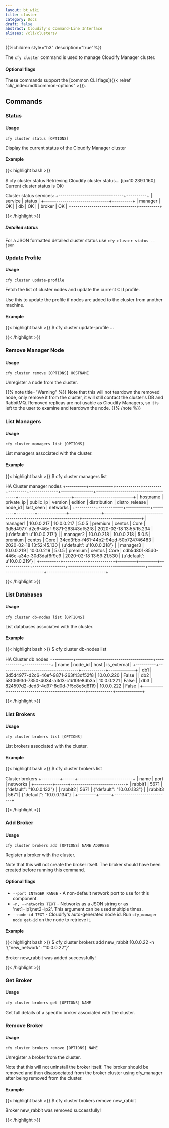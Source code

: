 ```yaml
---
layout: bt_wiki
title: cluster
category: Docs
draft: false
abstract: Cloudify's Command-Line Interface
aliases: /cli/clusters/
---
```


{{%children style="h3" description="true"%}}

The `cfy cluster` command is used to manage Cloudify Manager cluster.

#### Optional flags
These commands support the [common CLI flags]({{< relref "cli/_index.md#common-options" >}}).


## Commands

### Status

#### Usage

`cfy cluster status [OPTIONS]`

  Display the current status of the Cloudify Manager cluster

#### Example

{{< highlight  bash  >}}

$ cfy cluster status
Retrieving Cloudify cluster status... [ip=10.239.1.160]
Current cluster status is OK:

Cluster status services:
+--------------------------------+----------+
|            service             |  status  |
+--------------------------------+----------+
| manager                        |    OK    |
| db                             |    OK    |
| broker                         |    OK    |
+--------------------------------+----------+

{{< /highlight >}}

##### Detailed status

For a JSON formatted detailed cluster status use `cfy cluster status --json`


### Update Profile

#### Usage
`cfy cluster update-profile`

Fetch the list of cluster nodes and update the current CLI profile.

Use this to update the profile if nodes are added to the cluster from
another machine.

#### Example

{{< highlight  bash  >}}
$ cfy cluster update-profile
...

{{< /highlight >}}


### Remove Manager Node

#### Usage

`cfy cluster remove [OPTIONS] HOSTNAME`

  Unregister a node from the cluster.

{{% note title="Warning" %}}
  Note that this will not teardown the removed node, only remove it from the
  cluster, it will still contact the cluster's DB and RabbitMQ. Removed
  replicas are not usable as Cloudify Managers, so it is left to the user to
  examine and teardown the node.
{{% /note %}}


### List Managers

#### Usage

`cfy cluster managers list [OPTIONS]`

  List managers associated with the cluster.

#### Example

{{< highlight  bash  >}}
$ cfy cluster managers list

HA Cluster manager nodes
+----------+------------+------------+---------+---------+--------------+----------------+--------------------------------------+--------------------------+-----------------------------+
| hostname | private_ip | public_ip  | version | edition | distribution | distro_release |               node_id                |        last_seen         |           networks          |
+----------+------------+------------+---------+---------+--------------+----------------+--------------------------------------+--------------------------+-----------------------------+
| manager1 | 10.0.0.217 | 10.0.0.217 |  5.0.5  | premium |    centos    |      Core      | 3d5d4977-d2c6-46ef-9871-263f43df52f8 | 2020-02-18 13:55:15.234  | {u'default': u'10.0.0.217'} |
| manager2 | 10.0.0.218 | 10.0.0.218 |  5.0.5  | premium |    centos    |      Core      | 34cd3fbb-f461-44b2-94ed-50b724746483 | 2020-02-18 13:52:45.130  | {u'default': u'10.0.0.218'} |
| manager3 | 10.0.0.219 | 10.0.0.219 |  5.0.5  | premium |    centos    |      Core      | cdb5d801-85d0-446e-a34e-30d3daf6f9c9 | 2020-02-18 13:59:21.530  | {u'default': u'10.0.0.219'} |
+----------+------------+------------+---------+---------+--------------+----------------+--------------------------------------+--------------------------+-----------------------------+

{{< /highlight >}}  


### List Databases

#### Usage

`cfy cluster db-nodes list [OPTIONS]`

  List databases associated with the cluster.

#### Example

{{< highlight  bash  >}}
$ cfy cluster db-nodes list

HA Cluster db nodes
+----------+--------------------------------------+------------+-------------+
|   name   |               node_id                |    host    | is_external |
+----------+--------------------------------------+------------+-------------+
| db1      | 3d5d4977-d2c6-46ef-9871-263f43df52f8 | 10.0.0.220 |    False    |
| db2      | 58f0693d-7350-4034-a3d3-c1b10fe8db3a | 10.0.0.221 |    False    |
| db3      | 824597d2-ded3-4d97-8d0d-7f5c8e5d8119 | 10.0.0.222 |    False    |
+----------+--------------------------------------+------------+-------------+

{{< /highlight >}}


### List Brokers

#### Usage

`cfy cluster brokers list [OPTIONS]`

  List brokers associated with the cluster.

#### Example

{{< highlight  bash  >}}
$ cfy cluster brokers list

Cluster brokers
+---------+------+---------------------------+
|   name  | port |          networks         |
+---------+------+---------------------------+
| rabbit1 | 5671 | {"default": "10.0.0.132"} |
| rabbit2 | 5671 | {"default": "10.0.0.133"} |
| rabbit3 | 5671 | {"default": "10.0.0.134"} |
+---------+------+---------------------------+

{{< /highlight >}}


### Add Broker

#### Usage

`cfy cluster brokers add [OPTIONS] NAME ADDRESS`

  Register a broker with the cluster.

  Note that this will not create the broker itself. The broker should have
  been created before running this command.

#### Optional flags

* `--port INTEGER RANGE` - A non-default network port to use for this component.
* `-n, --networks TEXT` - Networks as a JSON string or as 'net1=ip1;net2=ip2'. This argument can be used multiple times.
* `--node-id TEXT` - Cloudify's auto-generated node id. Run `cfy_manager node get-id` on the node to retrieve it.

#### Example

{{< highlight  bash  >}}
$ cfy cluster brokers add new_rabbit 10.0.0.22 -n '{"new_network": "10.0.0.22"}'

Broker new_rabbit was added successfully!

{{< /highlight >}}


### Get Broker

#### Usage
`cfy cluster brokers get [OPTIONS] NAME`

  Get full details of a specific broker associated with the cluster.


### Remove Broker

#### Usage
`cfy cluster brokers remove [OPTIONS] NAME`

  Unregister a broker from the cluster.

  Note that this will not uninstall the broker itself. The broker should be
  removed and then disassociated from the broker cluster using cfy_manager
  after being removed from the cluster.

#### Example

{{< highlight  bash  >}}
$ cfy cluster brokers remove new_rabbit

Broker new_rabbit was removed successfully!

{{< /highlight >}}
